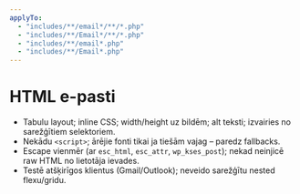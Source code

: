 ```yaml
---
applyTo:
  - "includes/**/email*/**/*.php"
  - "includes/**/Email*/**/*.php"
  - "includes/**/email*.php"
  - "includes/**/Email*.php"
---
```


# HTML e-pasti
- Tabulu layout; inline CSS; width/height uz bildēm; alt teksti; izvairies no sarežģītiem selektoriem.
- Nekādu `<script>`; ārējie fonti tikai ja tiešām vajag – paredz fallbacks.
- Escape vienmēr (ar `esc_html`, `esc_attr`, `wp_kses_post`); nekad neinjicē raw HTML no lietotāja ievades.
- Testē atšķirīgos klientus (Gmail/Outlook); neveido sarežģītu nested flexu/gridu.